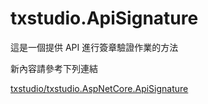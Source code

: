 # txstudio.ApiSignature

這是一個提供 API 進行簽章驗證作業的方法

新內容請參考下列連結

[txstudio/txstudio.AspNetCore.ApiSignature](https://github.com/txstudio/txstudio.AspNetCore.ApiSignature)
